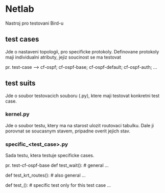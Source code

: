 # Netlab
Nastroj pro testovani Bird-u

## test cases
  Jde o nastaveni topologii, pro specificke protokoly. Definovane protokoly maji individualni atributy, jejiz soucinost se ma   testovat
  
  pr. test-case --> cf-ospf; cf-ospf-base; cf-ospf-default; cf-ospf-auth; ...
 
## test suits
  Jde o soubor testovacich souboru (.py), ktere maji testovat konkretni test case.
  
### kernel.py
  Jde o soubor testu, ktery ma na starost ulozit routovaci tabulku. Dale ji porovnat se soucasnym stavem, pripadne overit jejich stav.
  
### specific_<test_case>.py
  Sada testu, ktera testuje specificke cases.

  pr. test-cf-ospf-base
  def test_wait():  # general
    ...

  def test_krt_routes():  # also general
    ...

  def test_<specific-cases>():  # specific test only for this test case
    ...
